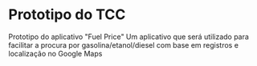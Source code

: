 # Prototipo do TCC
Prototipo do aplicativo "Fuel Price"
Um aplicativo que será utilizado para facilitar a procura por gasolina/etanol/diesel com base em registros e localização no Google Maps
